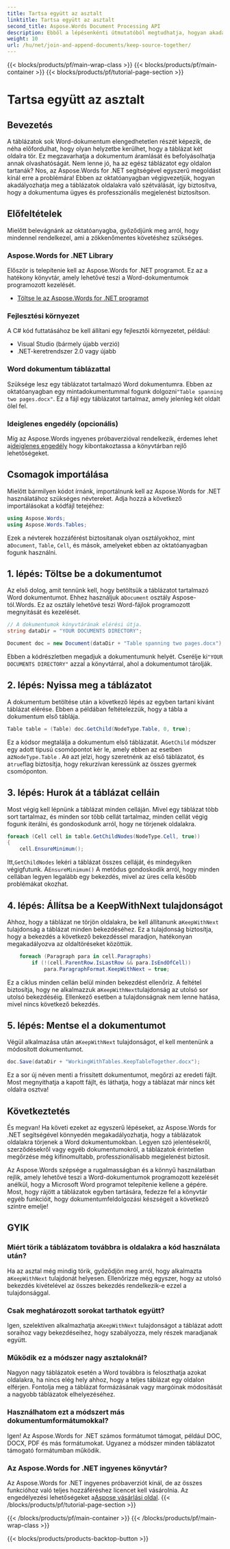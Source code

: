 ```yaml
---
title: Tartsa együtt az asztalt
linktitle: Tartsa együtt az asztalt
second_title: Aspose.Words Document Processing API
description: Ebből a lépésenkénti útmutatóból megtudhatja, hogyan akadályozhatja meg, hogy a táblázatok oldalakra törjenek az Aspose.Words for .NET használatával. Gondoskodjon rendezett, professzionális megjelenésű Word-dokumentumokról
weight: 10
url: /hu/net/join-and-append-documents/keep-source-together/
---
```


{{< blocks/products/pf/main-wrap-class >}}
{{< blocks/products/pf/main-container >}}
{{< blocks/products/pf/tutorial-page-section >}}

# Tartsa együtt az asztalt

## Bevezetés

A táblázatok sok Word-dokumentum elengedhetetlen részét képezik, de néha előfordulhat, hogy olyan helyzetbe kerülhet, hogy a táblázat két oldalra tör. Ez megzavarhatja a dokumentum áramlását és befolyásolhatja annak olvashatóságát. Nem lenne jó, ha az egész táblázatot egy oldalon tartanák? Nos, az Aspose.Words for .NET segítségével egyszerű megoldást kínál erre a problémára! Ebben az oktatóanyagban végigvezetjük, hogyan akadályozhatja meg a táblázatok oldalakra való szétválását, így biztosítva, hogy a dokumentuma ügyes és professzionális megjelenést biztosítson.

## Előfeltételek

Mielőtt belevágnánk az oktatóanyagba, győződjünk meg arról, hogy mindennel rendelkezel, ami a zökkenőmentes követéshez szükséges.

### Aspose.Words for .NET Library

Először is telepítenie kell az Aspose.Words for .NET programot. Ez az a hatékony könyvtár, amely lehetővé teszi a Word-dokumentumok programozott kezelését.

- [Töltse le az Aspose.Words for .NET programot](https://releases.aspose.com/words/net/)

### Fejlesztési környezet

A C# kód futtatásához be kell állítani egy fejlesztői környezetet, például:

- Visual Studio (bármely újabb verzió)
- .NET-keretrendszer 2.0 vagy újabb

### Word dokumentum táblázattal

 Szüksége lesz egy táblázatot tartalmazó Word dokumentumra. Ebben az oktatóanyagban egy mintadokumentummal fogunk dolgozni`"Table spanning two pages.docx"`. Ez a fájl egy táblázatot tartalmaz, amely jelenleg két oldalt ölel fel.

### Ideiglenes engedély (opcionális)

 Míg az Aspose.Words ingyenes próbaverzióval rendelkezik, érdemes lehet a[ideiglenes engedély](https://purchase.aspose.com/temporary-license/) hogy kibontakoztassa a könyvtárban rejlő lehetőségeket.

## Csomagok importálása

Mielőtt bármilyen kódot írnánk, importálnunk kell az Aspose.Words for .NET használatához szükséges névtereket. Adja hozzá a következő importálásokat a kódfájl tetejéhez:

```csharp
using Aspose.Words;
using Aspose.Words.Tables;
```

 Ezek a névterek hozzáférést biztosítanak olyan osztályokhoz, mint a`Document`, `Table`, `Cell`, és mások, amelyeket ebben az oktatóanyagban fogunk használni.

## 1. lépés: Töltse be a dokumentumot

 Az első dolog, amit tennünk kell, hogy betöltsük a táblázatot tartalmazó Word dokumentumot. Ehhez használjuk a`Document` osztály Aspose-tól.Words. Ez az osztály lehetővé teszi Word-fájlok programozott megnyitását és kezelését.

```csharp
// A dokumentumok könyvtárának elérési útja.
string dataDir = "YOUR DOCUMENTS DIRECTORY";

Document doc = new Document(dataDir + "Table spanning two pages.docx");
```

 Ebben a kódrészletben megadjuk a dokumentumunk helyét. Cserélje ki`"YOUR DOCUMENTS DIRECTORY"` azzal a könyvtárral, ahol a dokumentumot tárolják.

## 2. lépés: Nyissa meg a táblázatot

A dokumentum betöltése után a következő lépés az egyben tartani kívánt táblázat elérése. Ebben a példában feltételezzük, hogy a tábla a dokumentum első táblája.

```csharp
Table table = (Table) doc.GetChild(NodeType.Table, 0, true);
```

 Ez a kódsor megtalálja a dokumentum első táblázatát. A`GetChild` módszer egy adott típusú csomópontot kér le, amely ebben az esetben az`NodeType.Table` . A`0` azt jelzi, hogy szeretnénk az első táblázatot, és a`true`flag biztosítja, hogy rekurzívan keressünk az összes gyermek csomóponton.

## 3. lépés: Hurok át a táblázat celláin

Most végig kell lépnünk a táblázat minden celláján. Mivel egy táblázat több sort tartalmaz, és minden sor több cellát tartalmaz, minden cellát végig fogunk iterálni, és gondoskodunk arról, hogy ne törjenek oldalakra.

```csharp
foreach (Cell cell in table.GetChildNodes(NodeType.Cell, true))
{
    cell.EnsureMinimum();
```

 Itt,`GetChildNodes` lekéri a táblázat összes celláját, és mindegyiken végigfutunk. A`EnsureMinimum()` A metódus gondoskodik arról, hogy minden cellában legyen legalább egy bekezdés, mivel az üres cella később problémákat okozhat.

## 4. lépés: Állítsa be a KeepWithNext tulajdonságot

 Ahhoz, hogy a táblázat ne törjön oldalakra, be kell állítanunk a`KeepWithNext` tulajdonság a táblázat minden bekezdéséhez. Ez a tulajdonság biztosítja, hogy a bekezdés a következő bekezdéssel maradjon, hatékonyan megakadályozva az oldaltöréseket közöttük.

```csharp
    foreach (Paragraph para in cell.Paragraphs)
        if (!(cell.ParentRow.IsLastRow && para.IsEndOfCell))
            para.ParagraphFormat.KeepWithNext = true;
```

 Ez a ciklus minden cellán belül minden bekezdést ellenőriz. A feltétel biztosítja, hogy ne alkalmazzuk a`KeepWithNext`tulajdonság az utolsó sor utolsó bekezdéséig. Ellenkező esetben a tulajdonságnak nem lenne hatása, mivel nincs következő bekezdés.

## 5. lépés: Mentse el a dokumentumot

 Végül alkalmazása után a`KeepWithNext` tulajdonságot, el kell mentenünk a módosított dokumentumot.

```csharp
doc.Save(dataDir + "WorkingWithTables.KeepTableTogether.docx");
```

Ez a sor új néven menti a frissített dokumentumot, megőrzi az eredeti fájlt. Most megnyithatja a kapott fájlt, és láthatja, hogy a táblázat már nincs két oldalra osztva!

## Következtetés

És megvan! Ha követi ezeket az egyszerű lépéseket, az Aspose.Words for .NET segítségével könnyedén megakadályozhatja, hogy a táblázatok oldalakra törjenek a Word dokumentumokban. Legyen szó jelentésekről, szerződésekről vagy egyéb dokumentumokról, a táblázatok érintetlen megőrzése még kifinomultabb, professzionálisabb megjelenést biztosít.

Az Aspose.Words szépsége a rugalmasságban és a könnyű használatban rejlik, amely lehetővé teszi a Word-dokumentumok programozott kezelését anélkül, hogy a Microsoft Word programot telepítenie kellene a gépére. Most, hogy rájött a táblázatok egyben tartására, fedezze fel a könyvtár egyéb funkcióit, hogy dokumentumfeldolgozási készségeit a következő szintre emelje!

## GYIK

### Miért törik a táblázatom továbbra is oldalakra a kód használata után?

 Ha az asztal még mindig törik, győződjön meg arról, hogy alkalmazta a`KeepWithNext` tulajdonát helyesen. Ellenőrizze még egyszer, hogy az utolsó bekezdés kivételével az összes bekezdés rendelkezik-e ezzel a tulajdonsággal.

### Csak meghatározott sorokat tarthatok együtt?

 Igen, szelektíven alkalmazhatja a`KeepWithNext` tulajdonságot a táblázat adott soraihoz vagy bekezdéseihez, hogy szabályozza, mely részek maradjanak együtt.

### Működik ez a módszer nagy asztaloknál?

Nagyon nagy táblázatok esetén a Word továbbra is feloszthatja azokat oldalakra, ha nincs elég hely ahhoz, hogy a teljes táblázat egy oldalon elférjen. Fontolja meg a táblázat formázásának vagy margóinak módosítását a nagyobb táblázatok elhelyezéséhez.

### Használhatom ezt a módszert más dokumentumformátumokkal?

Igen! Az Aspose.Words for .NET számos formátumot támogat, például DOC, DOCX, PDF és más formátumokat. Ugyanez a módszer minden táblázatot támogató formátumban működik.

### Az Aspose.Words for .NET ingyenes könyvtár?

 Az Aspose.Words for .NET ingyenes próbaverziót kínál, de az összes funkcióhoz való teljes hozzáféréshez licencet kell vásárolnia. Az engedélyezési lehetőségeket a[Aspose vásárlási oldal](https://purchase.aspose.com/buy).
{{< /blocks/products/pf/tutorial-page-section >}}

{{< /blocks/products/pf/main-container >}}
{{< /blocks/products/pf/main-wrap-class >}}

{{< blocks/products/products-backtop-button >}}
